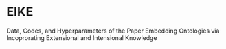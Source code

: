 # EIKE
Data, Codes, and Hyperparameters of the Paper Embedding Ontologies via Incoprorating Extensional and Intensional Knowledge
